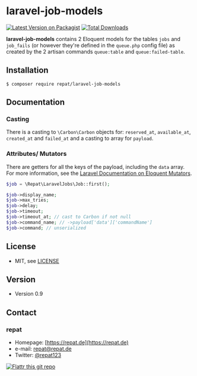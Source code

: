 # laravel-job-models

[![Latest Version on Packagist](https://img.shields.io/packagist/v/repat/laravel-job-models.svg?style=flat-square)](https://packagist.org/packages/repat/laravel-job-models)
[![Total Downloads](https://img.shields.io/packagist/dt/repat/laravel-job-models.svg?style=flat-square)](https://packagist.org/packages/repat/laravel-job-models)

**laravel-job-models** contains 2 Eloquent models for the tables `jobs` and `job_fails` (or however they're defined in the `queue.php` config file) as created by the 2 artisan commands `queue:table` and `queue:failed-table`.

## Installation

`$ composer require repat/laravel-job-models`

## Documentation

### Casting

There is a casting to `\Carbon\Carbon` objects for: `reserved_at`, `available_at`, `created_at` and `failed_at` and a casting to array for `payload`.

### Attributes/ Mutators

There are getters for all the keys of the payload, including the `data` array. For more information, see the [Laravel Documentation on Eloquent Mutators](https://laravel.com/docs/8.x/eloquent-mutators).

```php
$job = \Repat\LaravelJobs\Job::first();

$job->display_name;
$job->max_tries;
$job->delay;
$job->timeout;
$job->timeout_at; // cast to Carbon if not null
$job->command_name; // ->payload['data']['commandName']
$job->command; // unserialized
```

## License

* MIT, see [LICENSE](https://github.com/repat/laravel-job-models/blob/master/LICENSE)

## Version

* Version 0.9

## Contact

### repat

* Homepage: [https://repat.de](https://repat.de)
* e-mail: repat@repat.de
* Twitter: [@repat123](https://twitter.com/repat123 "repat123 on twitter")

[![Flattr this git repo](http://api.flattr.com/button/flattr-badge-large.png)](https://flattr.com/submit/auto?user_id=repat&url=https://github.com/repat/laravel-job-models&title=laravel-job-models&language=&tags=github&category=software)

